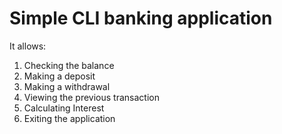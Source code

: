 # Simple CLI banking application 
It allows: 
1. Checking the balance
2. Making a deposit
3. Making a withdrawal
4. Viewing the previous transaction
5. Calculating Interest
6. Exiting the application